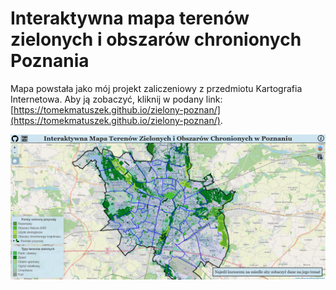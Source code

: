 # Interaktywna mapa terenów zielonych i obszarów chronionych Poznania

Mapa powstała jako mój projekt zaliczeniowy z przedmiotu Kartografia Internetowa.
Aby ją zobaczyć, kliknij w podany link: [https://tomekmatuszek.github.io/zielony-poznan/](https://tomekmatuszek.github.io/zielony-poznan/).


![zrzut ekranu](screen.png)
